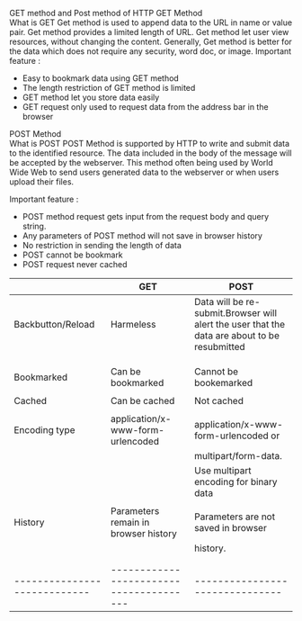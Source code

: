 GET method and Post method of  HTTP 
GET Method  
What is GET 
 Get method is used to append data to the URL in name or value pair. Get method provides a limited length of URL. Get method let user view resources, without changing the content. Generally, Get method is better for the data which does not require any security, word doc, or image.
Important feature : 
+ Easy to bookmark data using GET method
+ The length restriction of GET method is limited
+ GET method let you store data easily 
+ GET request only used to request data from the address bar in the browser

POST  Method  
What is POST
POST Method is supported by HTTP to write and submit data to the identified resource. The data included in the body of the message will be accepted by the webserver. This method often being used by World Wide Web to send users generated data to the webserver or when users upload their files.

Important feature : 
+ POST method request gets input from the request body and query string.
+ Any parameters of POST method will not save in browser history 
+ No restriction in sending the length of data
+ POST cannot be bookmark 
+ POST request never cached


|                            |                   GET                 |             POST                     |
| ---------------------------|---------------------------------------|--------------------------------------| 
|    Backbutton/Reload       |            Harmeless                  | Data will be re-submit.Browser will alert the user that the data  are about to be resubmitted      |
|                            |                                       |    
|                            |                                       |         |
|                            |                                       |                                      | 
|    Bookmarked              |      Can be bookmarked                |Cannot be bookemarked                       |
|                            |                                       |                                            |
|    Cached                  |            Can be cached              |  Not cached                                |
|                            |                                       |                                            |                               |
|   Encoding type            |   application/x-www-form-urlencoded   | 	application/x-www-form-urlencoded or      |
|                            |                                       |  multipart/form-data.                      |
|                            |                                       |  Use multipart encoding for binary data    |                                |           |  
|                            |                                       |                                            |
|   History                  | Parameters remain in browser history  |  Parameters are not saved in browser        |              
|                            |                                       |history.                                     |
|                            |                                       |                                             |
|                            |                                       |                                             |
|----------------------------|---------------------------------------|-------------------------------|